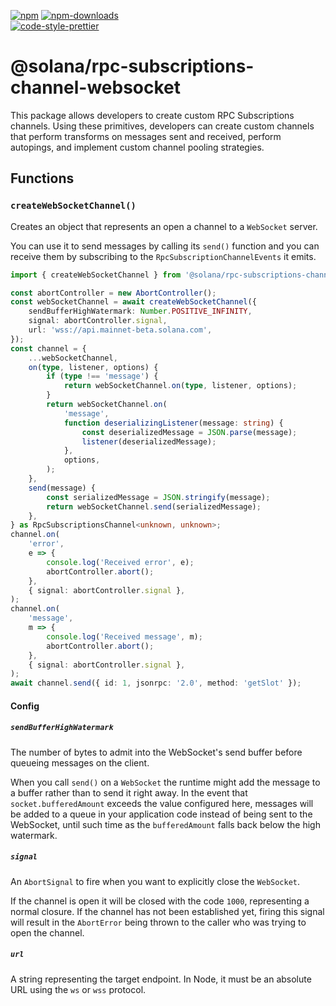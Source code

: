 [![npm][npm-image]][npm-url]
[![npm-downloads][npm-downloads-image]][npm-url]
<br />
[![code-style-prettier][code-style-prettier-image]][code-style-prettier-url]

[code-style-prettier-image]: https://img.shields.io/badge/code_style-prettier-ff69b4.svg?style=flat-square
[code-style-prettier-url]: https://github.com/prettier/prettier
[npm-downloads-image]: https://img.shields.io/npm/dm/@solana/rpc-subscriptions-channel-websocket?style=flat
[npm-image]: https://img.shields.io/npm/v/@solana/rpc-subscriptions-channel-websocket?style=flat
[npm-url]: https://www.npmjs.com/package/@solana/rpc-subscriptions-channel-websocket

# @solana/rpc-subscriptions-channel-websocket

This package allows developers to create custom RPC Subscriptions channels. Using these primitives, developers can create custom channels that perform transforms on messages sent and received, perform autopings, and implement custom channel pooling strategies.

## Functions

### `createWebSocketChannel()`

Creates an object that represents an open a channel to a `WebSocket` server.

You can use it to send messages by calling its `send()` function and you can receive them by subscribing to the `RpcSubscriptionChannelEvents` it emits.

```ts
import { createWebSocketChannel } from '@solana/rpc-subscriptions-channel-websocket';

const abortController = new AbortController();
const webSocketChannel = await createWebSocketChannel({
    sendBufferHighWatermark: Number.POSITIVE_INFINITY,
    signal: abortController.signal,
    url: 'wss://api.mainnet-beta.solana.com',
});
const channel = {
    ...webSocketChannel,
    on(type, listener, options) {
        if (type !== 'message') {
            return webSocketChannel.on(type, listener, options);
        }
        return webSocketChannel.on(
            'message',
            function deserializingListener(message: string) {
                const deserializedMessage = JSON.parse(message);
                listener(deserializedMessage);
            },
            options,
        );
    },
    send(message) {
        const serializedMessage = JSON.stringify(message);
        return webSocketChannel.send(serializedMessage);
    },
} as RpcSubscriptionsChannel<unknown, unknown>;
channel.on(
    'error',
    e => {
        console.log('Received error', e);
        abortController.abort();
    },
    { signal: abortController.signal },
);
channel.on(
    'message',
    m => {
        console.log('Received message', m);
        abortController.abort();
    },
    { signal: abortController.signal },
);
await channel.send({ id: 1, jsonrpc: '2.0', method: 'getSlot' });
```

#### Config

##### `sendBufferHighWatermark`

The number of bytes to admit into the WebSocket's send buffer before queueing messages on the client.

When you call `send()` on a `WebSocket` the runtime might add the message to a buffer rather than to send it right away. In the event that `socket.bufferedAmount` exceeds the value configured here, messages will be added to a queue in your application code instead of being sent to the WebSocket, until such time as the `bufferedAmount` falls back below the high watermark.

##### `signal`

An `AbortSignal` to fire when you want to explicitly close the `WebSocket`.

If the channel is open it will be closed with the code `1000`, representing a normal closure. If the channel has not been established yet, firing this signal will result in the `AbortError` being thrown to the caller who was trying to open the channel.

##### `url`

A string representing the target endpoint. In Node, it must be an absolute URL using the `ws` or `wss` protocol.
